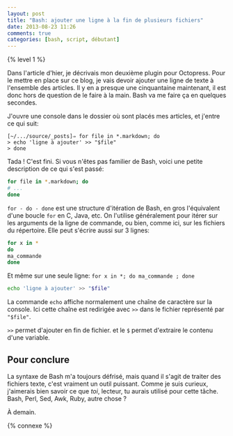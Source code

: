 ```yaml
---
layout: post
title: "Bash: ajouter une ligne à la fin de plusieurs fichiers"
date: 2013-08-23 11:26
comments: true
categories: [bash, script, débutant]
---
```


{% level 1 %}

Dans l'article d'hier, je décrivais mon deuxième plugin pour Octopress.
Pour le mettre en place sur ce blog, je vais devoir ajouter une ligne de
texte à l'ensemble des articles. Il y en a presque une cinquantaine
maintenant, il est donc hors de question de le faire à la main.
Bash va me faire ça en quelques secondes.

<!-- more -->

J'ouvre une console dans le dossier où sont placés mes articles, et j'entre
ce qui suit:

``` console
[~/.../source/_posts]⇒ for file in *.markdown; do
> echo 'ligne à ajouter' >> "$file"
> done
```

Tada ! C'est fini. Si vous n'êtes pas familier de Bash, voici une petite
description de ce qui s'est passé:

``` bash
for file in *.markdown; do
# ...
done
```

`for - do - done` est une structure d'itération de Bash, en gros l'équivalent
d'une boucle `for` en C, Java, etc. On l'utilise généralement pour itérer
sur les arguments de la ligne de commande, ou bien, comme ici, sur les
fichiers du répertoire. Elle peut s'écrire aussi sur 3 lignes:

``` bash
for x in *
do
ma_commande
done
```

Et même sur une seule ligne: `for x in *; do ma_commande ; done`

``` bash
echo 'ligne à ajouter' >> "$file"
```

La commande `echo` affiche normalement une chaîne de caractère sur
la console. Ici cette chaîne est redirigée avec `>>` dans le fichier
représenté par `"$file"`.

`>>` permet d'ajouter en fin de fichier. et le `$` permet d'extraire le contenu
d'une variable.

Pour conclure
-------------
La syntaxe de Bash m'a toujours défrisé, mais quand il s'agit de traiter des
fichiers texte, c'est vraiment un outil puissant. Comme je suis curieux,
j'aimerais bien savoir ce que *toi*, lecteur, tu aurais utilisé pour
cette tâche. Bash, Perl, Sed, Awk, Ruby, autre chose ?

À demain.

{% connexe %}

